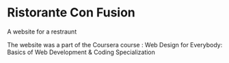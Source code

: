 # Ristorante Con Fusion

A website for a restraunt

The website was a part of the Coursera course : Web Design for Everybody: Basics of Web Development & Coding Specialization
